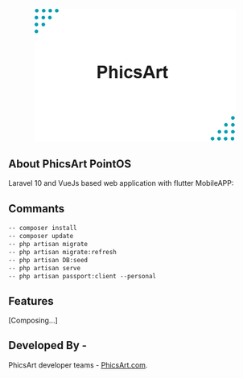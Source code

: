 <p align="center">
    <a href="#" target="_blank"><img src="logo.png" width="400" alt="Laravel Logo"></a>
</p>

## About PhicsArt PointOS

Laravel 10 and VueJs based web application with flutter MobileAPP:


## Commants

    -- composer install
    -- composer update
    -- php artisan migrate
    -- php artisan migrate:refresh
    -- php artisan DB:seed
    -- php artisan serve
    -- php artisan passport:client --personal


## Features

[Composing...]


## Developed By - 

PhicsArt developer teams -  [PhicsArt.com](https://phicsart.com).
